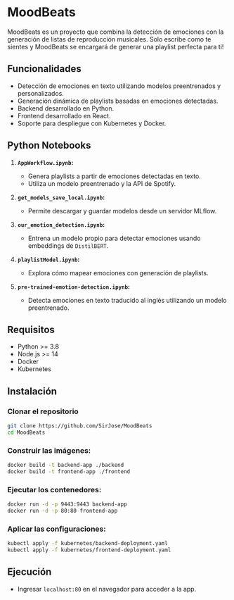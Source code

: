 # MoodBeats

MoodBeats es un proyecto que combina la detección de emociones con la generación de listas de reproducción musicales. Solo escribe como te sientes y MoodBeats se encargará de generar una playlist perfecta para ti!

## Funcionalidades
- Detección de emociones en texto utilizando modelos preentrenados y personalizados.
- Generación dinámica de playlists basadas en emociones detectadas.
- Backend desarrollado en Python.
- Frontend desarrollado en React.
- Soporte para despliegue con Kubernetes y Docker.

## Python Notebooks

1. **`AppWorkflow.ipynb`:**
   - Genera playlists a partir de emociones detectadas en texto.
   - Utiliza un modelo preentrenado y la API de Spotify.

2. **`get_models_save_local.ipynb`:**
   - Permite descargar y guardar modelos desde un servidor MLflow.

3. **`our_emotion_detection.ipynb`:**
   - Entrena un modelo propio para detectar emociones usando embeddings de `DistilBERT`.

4. **`playlistModel.ipynb`:**
   - Explora cómo mapear emociones con generación de playlists.

5. **`pre-trained-emotion-detection.ipynb`:**
   - Detecta emociones en texto traducido al inglés utilizando un modelo preentrenado.

## Requisitos
- Python >= 3.8
- Node.js >= 14
- Docker
- Kubernetes

## Instalación

### Clonar el repositorio
```bash
git clone https://github.com/SirJose/MoodBeats
cd MoodBeats
```

### Construir las imágenes:
 ```bash
 docker build -t backend-app ./backend
 docker build -t frontend-app ./frontend
 ```

### Ejecutar los contenedores:
 ```bash
 docker run -d -p 9443:9443 backend-app
 docker run -d -p 80:80 frontend-app
 ```

### Aplicar las configuraciones:
```bash
kubectl apply -f kubernetes/backend-deployment.yaml
kubectl apply -f kubernetes/frontend-deployment.yaml
```


## Ejecución

- Ingresar `localhost:80` en el navegador para acceder a la app.
